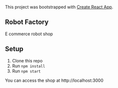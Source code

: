This project was bootstrapped with [Create React App](https://github.com/facebook/create-react-app).

## Robot Factory

E commerce robot shop

## Setup
1. Clone this repo
2. Run `npm install`
3. Run `npm start`

You can access the shop at http://localhost:3000
